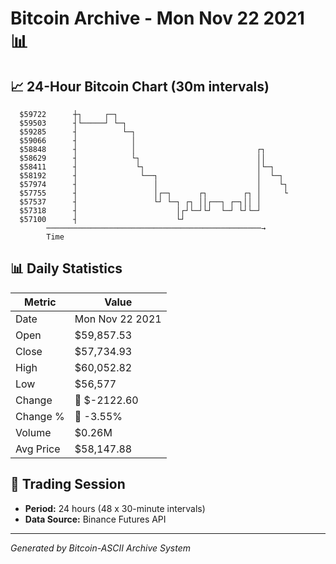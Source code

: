 # Bitcoin Archive - Mon Nov 22 2021 📊

## 📈 24-Hour Bitcoin Chart (30m intervals)

```
  $59722      ┼┐     ┌─┐                                       
  $59503      ┤└─────┘ └─┐                                     
  $59285      ┤          └─┐                                   
  $59066      ┤            │                                   
  $58848      ┤            │                           ┌┐      
  $58629      ┤            └┐                          ││      
  $58411      ┤             └┐                         │└─┐    
  $58192      ┤              └──┐                      │  └─┐  
  $57974      ┤                 │                      │    └┐ 
  $57755      ┤                 │┌─┐      ┌┐        ┌┐ │     └ 
  $57537      ┤                 └┘ └─┐ ┌┐ ││┌──┐ ┌─┐││ │       
  $57318      ┤                      │┌┘└─┘└┘  └─┘ └┘└─┘       
  $57100      ┤                      └┘                        
        ────────────────────────────────────────────────→
        Time
```

## 📊 Daily Statistics

| Metric | Value |
|--------|-------|
| Date | Mon Nov 22 2021 |
| Open | $59,857.53 |
| Close | $57,734.93 |
| High | $60,052.82 |
| Low | $56,577 |
| Change | 🔴 $-2122.60 |
| Change % | 🔴 -3.55% |
| Volume | $0.26M |
| Avg Price | $58,147.88 |

## 📅 Trading Session

- **Period:** 24 hours (48 x 30-minute intervals)
- **Data Source:** Binance Futures API

---
*Generated by Bitcoin-ASCII Archive System*
